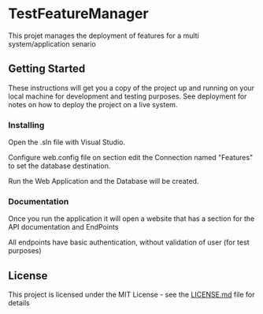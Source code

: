 # TestFeatureManager
This projet manages the deployment of features for a multi system/application senario

## Getting Started

These instructions will get you a copy of the project up and running on your local machine for development and testing purposes. See deployment for notes on how to deploy the project on a live system.

### Installing

Open the .sln file with Visual Studio.

Configure web.config file on <connectionStrings> section edit the Connection named "Features" to set the database destination.

Run the Web Application and the Database will be created.

### Documentation

Once you run the application it will open a website that has a section for the API documentation and EndPoints

All endpoints have basic authentication, without validation of user (for test purposes)

## License

This project is licensed under the MIT License - see the [LICENSE.md](LICENSE.md) file for details


